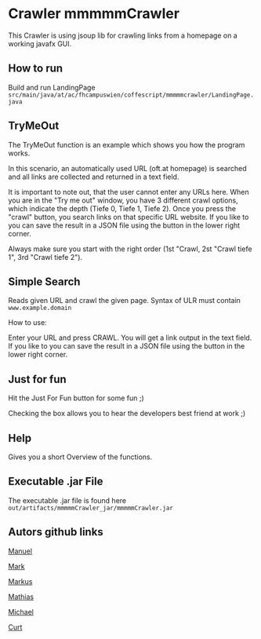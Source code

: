 # Crawler mmmmmCrawler
This Crawler is using jsoup lib for crawling links from a homepage on a working javafx GUI.

## How to run
Build and run LandingPage ``` src/main/java/at/ac/fhcampuswien/coffescript/mmmmmcrawler/LandingPage.java```

## TryMeOut
The TryMeOut function is an example which shows you how the program works.

In this scenario, an automatically used URL (oft.at homepage) is searched and all links are collected and returned in a text field.

It is important to note out, that the user cannot enter any URLs here. When you are in the  "Try me out" window, you have 3 different crawl options, which indicate the
depth (Tiefe 0, Tiefe 1, Tiefe 2).
Once you press the "crawl" button, you search links on that specific URL website. 
If you like to you can save the result in a JSON file using the button in the lower right corner.

Always make sure you start with the right order (1st "Crawl,
2st "Crawl tiefe 1", 3rd "Crawl tiefe 2").

## Simple Search

Reads given URL and crawl the given page.
Syntax of ULR must contain ```www.example.domain```

How to use:

Enter your URL and press CRAWL.
You will get a link output in the text field.
If you like to you can save the result in a JSON file using the button in the lower right corner.


## Just for fun

Hit the Just For Fun button for some fun ;)

Checking the box allows you to hear the developers best friend at work ;)

## Help

Gives you a short Overview of the functions.

## Executable .jar File

The executable .jar file is found here ```out/artifacts/mmmmmCrawler_jar/mmmmmCrawler.jar``` 

## Autors github links
[Manuel](https://github.com/ManiWiplinger)

[Mark](https://github.com/Fo00oX)

[Markus](https://github.com/WillmannMarkus)

[Mathias](https://github.com/MathiasPal)

[Michael](https://github.com/FHStudent)

[Curt](https://github.com/Curt96)







